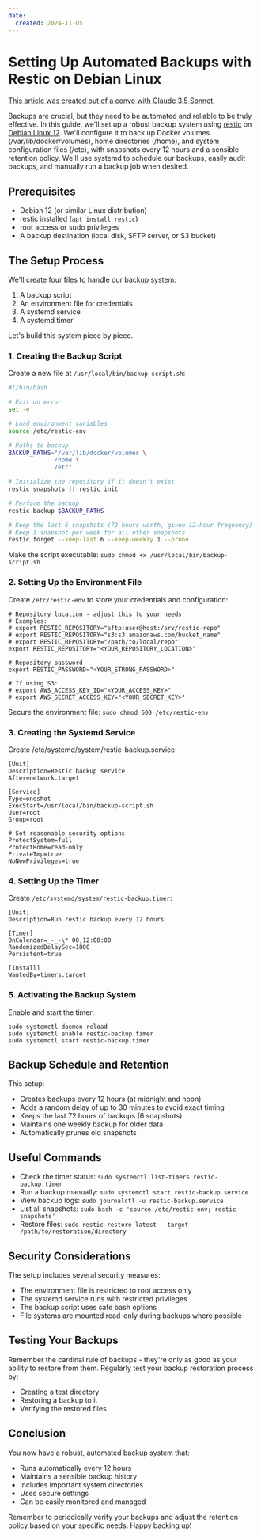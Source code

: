 ```yaml
---
date:
  created: 2024-11-05
---
```


# Setting Up Automated Backups with Restic on Debian Linux

[This article was created out of a convo with Claude 3.5 Sonnet.](https://chat.p4a.net/share/I1qk40xJNgzt7bRMQX62g)

Backups are crucial, but they need to be automated and reliable to be truly effective. In this guide, we'll set up a robust backup system using [restic](https://restic.net/) on [Debian Linux 12](https://www.debian.org/). We'll configure it to back up Docker volumes (/var/lib/docker/volumes), home directories (/home), and system configuration files (/etc), with snapshots every 12 hours and a sensible retention policy. We'll use systemd to schedule our backups, easily audit backups, and manually run a backup job when desired.

## Prerequisites

- Debian 12 (or similar Linux distribution)
- restic installed (`apt install restic`)
- root access or sudo privileges
- A backup destination (local disk, SFTP server, or S3 bucket)

## The Setup Process

We'll create four files to handle our backup system:

1. A backup script
2. An environment file for credentials
3. A systemd service
4. A systemd timer

Let's build this system piece by piece.

### 1. Creating the Backup Script

Create a new file at `/usr/local/bin/backup-script.sh`:

```bash
#!/bin/bash

# Exit on error
set -e

# Load environment variables
source /etc/restic-env

# Paths to backup
BACKUP_PATHS="/var/lib/docker/volumes \
             /home \
             /etc"

# Initialize the repository if it doesn't exist
restic snapshots || restic init

# Perform the backup
restic backup $BACKUP_PATHS

# Keep the last 6 snapshots (72 hours worth, given 12-hour frequency)
# Keep 1 snapshot per week for all other snapshots
restic forget --keep-last 6 --keep-weekly 1 --prune
```

Make the script executable: `sudo chmod +x /usr/local/bin/backup-script.sh`

### 2. Setting Up the Environment File

Create `/etc/restic-env` to store your credentials and configuration:

```
# Repository location - adjust this to your needs
# Examples:
# export RESTIC_REPOSITORY="sftp:user@host:/srv/restic-repo"
# export RESTIC_REPOSITORY="s3:s3.amazonaws.com/bucket_name"
# export RESTIC_REPOSITORY="/path/to/local/repo"
export RESTIC_REPOSITORY="<YOUR_REPOSITORY_LOCATION>"

# Repository password
export RESTIC_PASSWORD="<YOUR_STRONG_PASSWORD>"

# If using S3:
# export AWS_ACCESS_KEY_ID="<YOUR_ACCESS_KEY>"
# export AWS_SECRET_ACCESS_KEY="<YOUR_SECRET_KEY>"
```

Secure the environment file: `sudo chmod 600 /etc/restic-env`

### 3. Creating the Systemd Service

Create /etc/systemd/system/restic-backup.service:

```
[Unit]
Description=Restic backup service
After=network.target

[Service]
Type=oneshot
ExecStart=/usr/local/bin/backup-script.sh
User=root
Group=root

# Set reasonable security options
ProtectSystem=full
ProtectHome=read-only
PrivateTmp=true
NoNewPrivileges=true
```

### 4. Setting Up the Timer

Create `/etc/systemd/system/restic-backup.timer`:

```
[Unit]
Description=Run restic backup every 12 hours

[Timer]
OnCalendar=_-_-\* 00,12:00:00
RandomizedDelaySec=1800
Persistent=true

[Install]
WantedBy=timers.target
```

### 5. Activating the Backup System

Enable and start the timer:

```
sudo systemctl daemon-reload
sudo systemctl enable restic-backup.timer
sudo systemctl start restic-backup.timer
```

## Backup Schedule and Retention

This setup:

- Creates backups every 12 hours (at midnight and noon)
- Adds a random delay of up to 30 minutes to avoid exact timing
- Keeps the last 72 hours of backups (6 snapshots)
- Maintains one weekly backup for older data
- Automatically prunes old snapshots

## Useful Commands

- Check the timer status: `sudo systemctl list-timers restic-backup.timer`
- Run a backup manually: `sudo systemctl start restic-backup.service`
- View backup logs: `sudo journalctl -u restic-backup.service`
- List all snapshots: `sudo bash -c 'source /etc/restic-env; restic snapshots' `
- Restore files: `sudo restic restore latest --target /path/to/restoration/directory`

## Security Considerations

The setup includes several security measures:

- The environment file is restricted to root access only
- The systemd service runs with restricted privileges
- The backup script uses safe bash options
- File systems are mounted read-only during backups where possible

## Testing Your Backups

Remember the cardinal rule of backups - they're only as good as your ability to restore from them. Regularly test your backup restoration process by:

- Creating a test directory
- Restoring a backup to it
- Verifying the restored files

## Conclusion

You now have a robust, automated backup system that:

- Runs automatically every 12 hours
- Maintains a sensible backup history
- Includes important system directories
- Uses secure settings
- Can be easily monitored and managed

Remember to periodically verify your backups and adjust the retention policy based on your specific needs. Happy backing up!
